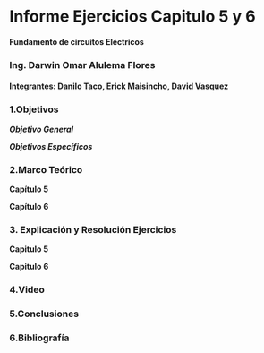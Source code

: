 # Informe Ejercicios Capitulo 5 y 6
#### Fundamento de circuitos Eléctricos 
### Ing. Darwin Omar Alulema Flores

#### Integrantes: Danilo Taco, Erick Maisincho, David Vasquez

### 1.Objetivos
***Objetivo General***


***Objetivos Específicos***




### 2.Marco Teórico

**Capítulo 5**


**Capítulo 6**




### 3. Explicación y Resolución Ejercicios
**Capitulo 5**

**Capitulo 6**

### 4.Video

### 5.Conclusiones

### 6.Bibliografía 
